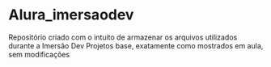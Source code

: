 # Alura_imersaodev
Repositório criado com o intuito de armazenar os arquivos utilizados durante a Imersão Dev
Projetos base, exatamente como mostrados em aula, sem modificações
